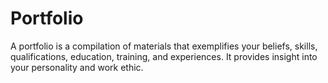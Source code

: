 # Portfolio
A portfolio is a compilation of materials that exemplifies your beliefs, skills, qualifications, education, training, and experiences. It provides insight into your personality and work ethic.
